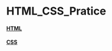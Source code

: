 # HTML_CSS_Pratice

#### [HTML](https://opentutorials.org/course/3084)    
#### [CSS](https://opentutorials.org/course/3086)  

